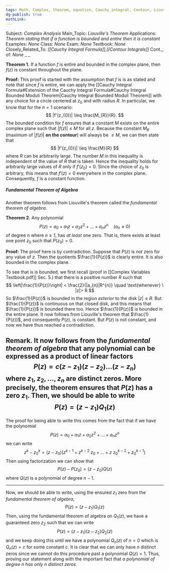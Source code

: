 ```yaml
---
tags: Math, Complex, theorem, equation, Cauchy_integral, Contour, Liouville, analytic, bounded, entire, complex_plane
dg-publish: true
mathLink: 
---
```

Subject: _Complex Analysis_
Main\_Topic: _Liouville's Theorem_
Applications: _Theorem stating that if a function is bounded and entire then it is constant_
Examples: _None_
Class: _None_
Exam: _None_
Textbook: _None_
Closely\_Related\_To: _[[Cauchy Integral Formula]],[[Contour Integrals]]_
Cont.\_ of: _None_ 
_
_

**Theorem 1.**  If a function $f$ is entire and bounded in the complex plane, then $f(z)$ is constant throughout the plane. 

**Proof:**  This proof is started with the assumption that $f$ is is as stated and note that since $f$ is entire, we can apply the [[Cauchy Integral Formula#Extension of the Cauchy Integral Formula#Cauchy Integral Bounded Moduli Theorem|Cauchy Integral Bounded Moduli Theorem]] with any choice for a circle centered at $z_{0}$ and with radius $R$. In particular, we know that for the $n=1$ scenario:
$$
|f'(z_{0})| \leq \frac{M_{R}}{R}.
$$
The bounded condition for $f$ ensures that a constant $M$ exists on the entire complex plane such that $|f(z)| \leq M$ for all $z$. Because the constant $M_{R}$ (maximum of $|f(z)|$ **on the contour**) will always be $\leq M$, we can then state that 
$$
|f'(z_{0})| \leq \frac{M}{R}
$$
where $R$ can be arbitrarily large. The number $M$ in this inequality is independent of the value of $R$ that is taken. Hence the inequality holds for arbitrarily large values of $R$ only if $f'(z_{0})=0$. Since the choice of $z_{0}$ is arbitrary, this means that $f'(z)=0$ everywhere in the complex plane. Consequently, $f$ is a constant function. 


##### Fundamental Theorem of Algebra
Another theorem follows from Liouville's theorem called the *fundamental theorem of algebra*. 

**Theorem 2.**  Any polynomial
$$
P(z) = a_{0}+a_{1}z+a_{2}z^{2}+\ldots +a_{n}z^{n} \quad (a_{n}\neq 0)
$$
of degree $n$ where $n \geq 1$, has _at least_ one zero. That is, there exists at least one point $z_{0}$ such that $P(z_{0})=0$.

**Proof:**  The proof here is by contradiction. Suppose that $P(z)$ is _not_ zero for any value of $z$. Then the quotients $\frac{1}{P(z)}$ is clearly entire. It is also bounded in the complex plane. 

To see that is is bounded, we first recall (proof in [[Complex Variables Textbook.pdf]] Sec. 5.) that there is a positive number $R$ such that 
$$
\left|\frac{1}{P(z)}\right| < \frac{2}{|a_{n}|R^{n}} \quad \text{whenever} \ |z|> R
$$
So $\frac{1}{P(z)}$ is bounded in the region _exterior_ to the disk $|z| \leq R$. But $\frac{1}{P(z)}$ is continuous on that closed disk, and this means that $\frac{1}{P(z)}$ is bounded there too. Hence $\frac{1}{P(z)}$ is bounded in the entire plane. It now follows from Liouville's theorem that $\frac{1}{P(z)}$, and consequently $P(z)$, is constant. But $P(z)$ is not constant, and now we have thus reached a contradiction. 


**Remark.**  It now follows from the _fundamental theorem of algebra_ that any polynomial can be expressed as a product of linear factors 
$$
P(z) = c(z-z_{1})(z-z_{2})\ldots(z-z_{n})
$$
where $z_{1},z_{2},\ldots,z_{n}$ are distinct zeros. More precisely, the theorem ensures that $P(z)$ has a zero $z_{1}$. Then, we should be able to write 
$$
P(z) = (z-z_{1})Q_{1}(z)
$$
---
The proof for being able to write this comes from the fact that if we have the polynomial 
$$
P(z) = a_{0}+a_{1}z+a_{2}z^{2}+\ldots+a_{n}z^{n}
$$
we can write 
$$
z^{k}-z_{0}^{k} = (z-z_{0})(z^{k-1}+z^{k-2} \ z_{0}+\ldots+z \ z_{0}^{k-2}+z_{0}^{k-1})
$$
Then using factorization we can show that 
$$
P(z)-P(z_{0}) = (z-z_{0})Q(z)
$$
where $Q(z)$ is a polynomial of degree $n-1$. 

---
Now, we should be able to write, using the ensured $z_{1}$ zero from the _fundamental theorem of algebra_, 
$$
P(z) = (z-z_{1})Q_{1}(z)
$$
Then, using the fundamental theorem of algebra on $Q_{1}(z)$, we have a guaranteed zero $z_{2}$ such that we can write 
$$
P(z) = (z-z_{1})(z-z_{2})Q_{2}(z)
$$
and we keep doing this until we have a polynomial $Q_{n}(z)$ of $n=0$ which is $Q_{n}(z)=c$ for some constant $c$. It is clear that we can only have $n$ distinct zeros since we cannot do this procedure past a polynomial $Q(z)=1$. Thus, proving our statement along with the important fact that _a polynomial of degree n has only n distinct zeros_. 